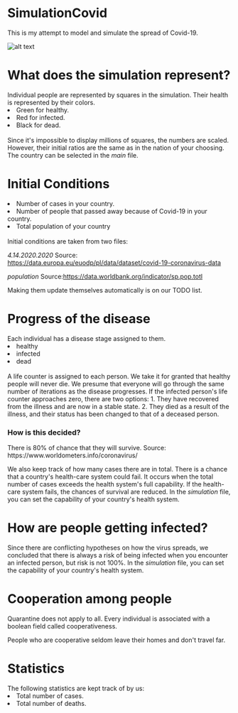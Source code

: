 # SimulationCovid
This is my attempt to model and simulate the spread of Covid-19.

![alt text](https://github.com/djeada/SimulationCovid/blob/master/CovidSimulation/img/Capture.PNG)

<h1>What does the simulation represent?</h1>
Individual people are represented by squares in the simulation.
Their health is represented by their colors.
<li>Green for healthy.</li>
<li>Red for infected.</li>
<li>Black for dead.</li>

</br>
Since it's impossible to display millions of squares, the numbers are scaled.
However, their initial ratios are the same as in the nation of your choosing.
The country can be selected in the <i>main</i> file.

<h1>Initial Conditions</h1>
<li>Number of cases in your country.</li>
<li>Number of people that passed away because of Covid-19 in your country.</li>
<li>Total population of your country</li>

</br>
Initial conditions are taken from two files:

<i>4.14.2020.2020</i>
Source: https://data.europa.eu/euodp/pl/data/dataset/covid-19-coronavirus-data

<i>population</i>
Source:https://data.worldbank.org/indicator/sp.pop.totl

Making them update themselves automatically  is on our TODO list.

<h1>Progress of the disease</h1>
Each individual has a disease stage assigned to them.
<li>healthy</li>
<li>infected</li>
<li>dead</li>

</br>
A life counter is assigned to each person.
We take it for granted that healthy people will never die.
We presume that everyone will go through the same number of iterations as the disease progresses.
If the infected person's life counter approaches zero, there are two options:
1. They have recovered from the illness and are now in a stable state.
2. They died as a result of the illness, and their status has been changed to that of a deceased person.

<h3>How is this decided?</h3>
There is 80% of chance that they will survive. 
Source: https://www.worldometers.info/coronavirus/

We also keep track of how many cases there are in total.
There is a chance that a country's health-care system could fail.
It occurs when the total number of cases exceeds the health system's full capability.
If the health-care system fails, the chances of survival are reduced.
In the <i>simulation</i> file, you can set the capability of your country's health system.

<h1>How are people getting infected?</h1>
Since there are conflicting hypotheses on how the virus spreads, we concluded that there is always a risk of being infected when you encounter an infected person, but risk is not 100%.
In the <i>simulation</i> file, you can set the capability of your country's health system.

<h1>Cooperation among people</h1>
Quarantine does not apply to all.
Every individual is associated with a boolean field called cooperativeness.

People who are cooperative seldom leave their homes and don't travel far.

<h1>Statistics</h1>
The following statistics are kept track of by us:
<li>Total number of cases.</li>
<li>Total number of deaths.</li>
